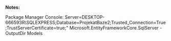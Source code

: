 **Notes:**

Package Manager Console: Server=DESKTOP-666593R\SQLEXPRESS;Database=ProjekatBaze2;Trusted_Connection=True;TrustServerCertificate=true;" Microsoft.EntityFrameworkCore.SqlServer -OutputDir Models
